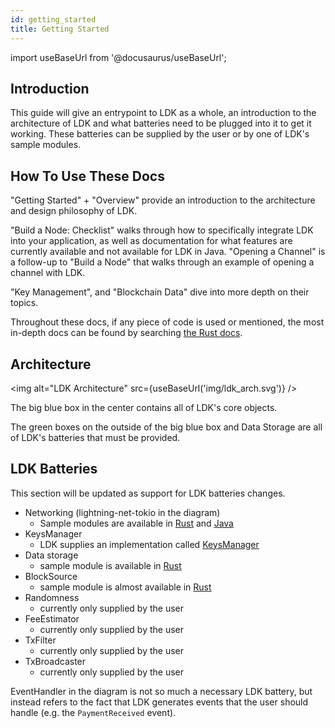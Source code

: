 ```yaml
---
id: getting_started
title: Getting Started
---
```

import useBaseUrl from '@docusaurus/useBaseUrl';

## Introduction

This guide will give an entrypoint to LDK as a whole, an introduction to the architecture of LDK and what
batteries need to be plugged into it to get it working. These batteries
can be supplied by the user or by one of LDK's sample modules.

## How To Use These Docs
"Getting Started" + "Overview" provide an introduction to the architecture and
design philosophy of LDK. 

"Build a Node: Checklist" walks through how to specifically integrate LDK into
your application, as well as documentation for what features are currently available
and not available for LDK in Java. "Opening a Channel" is a follow-up to "Build a Node"
that walks through an example of opening a channel with LDK.

"Key Management", and "Blockchain Data" dive into more depth on their topics.

Throughout these docs, if any piece of code is used or mentioned, the most in-depth docs can be
found by searching [the Rust docs](https://docs.rs/lightning/0.0.12/lightning/index.html).

## Architecture
<img alt="LDK Architecture" src={useBaseUrl('img/ldk_arch.svg')} />

The big blue box in the center contains all of LDK's core objects.

The green boxes on the outside of the big blue box and Data Storage are all of LDK's batteries that must be provided.

## LDK Batteries

This section will be updated as support for LDK batteries changes.
* Networking (lightning-net-tokio in the diagram)
  * Sample modules are available in [Rust](https://github.com/rust-bitcoin/rust-lightning/tree/main/lightning-net-tokio) and [Java](https://github.com/lightningdevkit/ldk-garbagecollected/tree/main/src/main/java/org/ldk/batteries)
* KeysManager
  * LDK supplies an implementation called [KeysManager](https://docs.rs/lightning/0.0.10/lightning/chain/keysinterface/struct.KeysManager.html)
* Data storage
  * sample module is available in [Rust](https://github.com/rust-bitcoin/rust-lightning/tree/main/lightning-persister)
* BlockSource
  * sample module is almost available in [Rust](https://github.com/rust-bitcoin/rust-lightning/pull/763)
* Randomness
  * currently only supplied by the user
* FeeEstimator
  * currently only supplied by the user
* TxFilter
  * currently only supplied by the user
* TxBroadcaster
  * currently only supplied by the user
  
EventHandler in the diagram is not so much a necessary LDK battery, but instead
refers to the fact that LDK generates events that the user should handle (e.g.
the `PaymentReceived` event).
